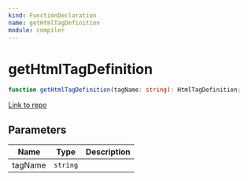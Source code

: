 ```yaml
---
kind: FunctionDeclaration
name: getHtmlTagDefinition
module: compiler
---
```


# getHtmlTagDefinition

```ts
function getHtmlTagDefinition(tagName: string): HtmlTagDefinition;
```

[Link to repo](https://github.com/timdeschryver/angular/blob/master/packages/compiler/src/ml_parser/html_tags.ts#L57-L115)

## Parameters

| Name    | Type     | Description |
| ------- | -------- | ----------- |
| tagName | `string` |             |
